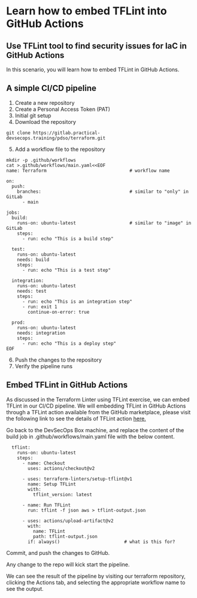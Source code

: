 Learn how to embed TFLint into GitHub Actions
================================

Use TFLint tool to find security issues for IaC in GitHub Actions
--------------

In this scenario, you will learn how to embed TFLint in GitHub Actions.

A simple CI/CD pipeline
----------
1. Create a new repository
2. Create a Personal Access Token (PAT)
3. Initial git setup
4. Download the repository
```
git clone https://gitlab.practical-devsecops.training/pdso/terraform.git
```
5. Add a workflow file to the repository
```
mkdir -p .github/workflows
cat >.github/workflows/main.yaml<<EOF
name: Terraform                               # workflow name

on:
  push:                                       
    branches:                                 # similar to "only" in GitLab
      - main

jobs:
  build:
    runs-on: ubuntu-latest                    # similar to "image" in GitLab
    steps:
      - run: echo "This is a build step"

  test:
    runs-on: ubuntu-latest
    needs: build
    steps:
      - run: echo "This is a test step"

  integration:
    runs-on: ubuntu-latest
    needs: test
    steps:
      - run: echo "This is an integration step"
      - run: exit 1
        continue-on-error: true

  prod:
    runs-on: ubuntu-latest
    needs: integration
    steps:
      - run: echo "This is a deploy step"
EOF
```
6. Push the changes to the repository
7. Verify the pipeline runs

Embed TFLint in GitHub Actions
--------------

As discussed in the Terraform Linter using TFLint exercise, we can embed TFLint in our CI/CD pipeline. We will
embedding TFLint in GitHub Actions through a TFLint action available from the GitHub marketplace, please visit the following link to see the details of TFLint action [here.](https://github.com/marketplace/actions/setup-tflint)

Go back to the DevSecOps Box machine, and replace the content of the build job in .github/workflows/main.yaml file with the below content.

```
  tflint:
    runs-on: ubuntu-latest
    steps:
      - name: Checkout
        uses: actions/checkout@v2

      - uses: terraform-linters/setup-tflint@v1
        name: Setup TFLint
        with:
          tflint_version: latest

      - name: Run TFLint
        run: tflint -f json aws > tflint-output.json

      - uses: actions/upload-artifact@v2
        with:
          name: TFLint
          path: tflint-output.json
        if: always()                        # what is this for?
```

Commit, and push the changes to GitHub.

Any change to the repo will kick start the pipeline.

We can see the result of the pipeline by visiting our terraform repository, clicking the Actions tab, and selecting the appropriate workflow name to see the output.

